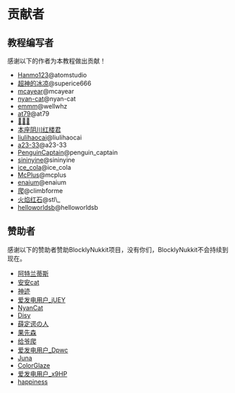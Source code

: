 # 贡献者
## 教程编写者
感谢以下的作者为本教程做出贡献！
* [Hanmo123](https://www.kancloud.cn/@atomstudio)@atomstudio
* [超神的冰凉](https://www.kancloud.cn/@superice666)@superice666
* [mcayear](https://www.kancloud.cn/@mcayear)@mcayear
* [nyan-cat](https://www.kancloud.cn/@nyan-cat)@nyan-cat
* [emmm](https://www.kancloud.cn/@wellwhz)@wellwhz
* [at79](https://www.kancloud.cn/@at79)@at79
* [🐎🐎🐎](https://www.kancloud.cn/@)
* [本座阴川红楼君](https://www.kancloud.cn/@)
* [liulihaocai](https://www.kancloud.cn/@liulihaocai)@liulihaocai
* [a23-33](https://www.kancloud.cn/@a23-33)@a23-33
* [PenguinCaptain](https://www.kancloud.cn/@penguin_captain)@penguin\_captain
* [sininyine](https://www.kancloud.cn/@sininyine)@sininyine
* [ice\_cola](https://www.kancloud.cn/@ice_cola)@ice\_cola
* [McPlus](https://www.kancloud.cn/@mcplus)@mcplus
* [enaium](https://www.kancloud.cn/@enaium)@enaium
* [爬](https://www.kancloud.cn/@climbforme)@climbforme
* [火焰红石](https://www.kancloud.cn/@stl_)@stl\_
* [helloworldsb](https://www.kancloud.cn/@helloworldsb)@helloworldsb

## 赞助者
感谢以下的赞助者赞助BlocklyNukkit项目，没有你们，BlocklyNukkit不会持续到现在。
* [阿特兰蒂斯](https://afdian.net/u/c7a9ffc48dc811eaaa0652540025c377)
* [安安cat](https://afdian.net/@AnAn_Cat)
* [神迹](https://afdian.net/u/c643bf52725311ea8cdd52540025c377)
* [爱发电用户\_jUEY](https://afdian.net/u/f6cb1b38942311eabe4152540025c377)
* [NyanCat](https://afdian.net/@BlackBE)
* [Disy](https://afdian.net/@StarLight666)
* [薛定谔の人](https://afdian.net/u/e23bb5ecb6a111eab2c052540025c377)
* [果先森](https://afdian.net/@jamworld)
* [给爷爬](https://afdian.net/u/3592a2324b6211eb906752540025c377)
* [爱发电用户\_Dpwc](https://afdian.net/u/de852ee04b6311ebba0b52540025c377)
* [Juna](https://afdian.net/@Junakxmytx)
* [ColorGlaze](https://afdian.net/u/a7de467479b311eaa54652540025c377)
* [爱发电用户\_x9HP](https://afdian.net/u/e9e35b38bc6e11ea8d8652540025c377)
* [happiness](https://afdian.net/u/7a82f754b91711e992ad52540025c377)
